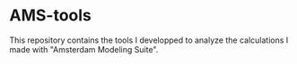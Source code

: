 # AMS-tools
This repository contains the tools I developped to analyze the calculations I made with "Amsterdam Modeling Suite".
